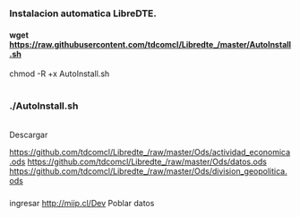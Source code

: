 ### Instalacion automatica LibreDTE. 
#### wget https://raw.githubusercontent.com/tdcomcl/Libredte_/master/AutoInstall.sh

chmod -R +x AutoInstall.sh
#
### ./AutoInstall.sh

###### 
Descargar 

https://github.com/tdcomcl/Libredte_/raw/master/Ods/actividad_economica.ods
https://github.com/tdcomcl/Libredte_/raw/master/Ods/datos.ods
https://github.com/tdcomcl/Libredte_/raw/master/Ods/division_geopolitica.ods

###
ingresar http://miip.cl/Dev
Poblar datos 



